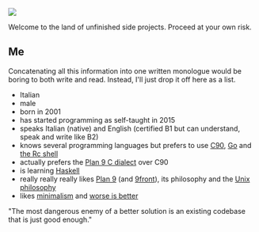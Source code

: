 ![](https://img.shields.io/github/last-commit/EdoardoLaGreca/EdoardoLaGreca?label=last%20change)

Welcome to the land of unfinished side projects. Proceed at your own risk.

## Me

Concatenating all this information into one written monologue would be boring to both write and read. Instead, I'll just drop it off here as a list. 

 - Italian
 - male
 - born in 2001
 - has started programming as self-taught in 2015
 - speaks Italian (native) and English (certified B1 but can understand, speak and write like B2)
 - knows several programming languages but prefers to use [C90](https://en.wikipedia.org/wiki/ANSI_C), [Go](https://go.dev/) and [the Rc shell](http://doc.cat-v.org/plan_9/4th_edition/papers/rc)
 - actually prefers the [Plan 9 C dialect](http://doc.cat-v.org/plan_9/programming/c_programming_in_plan_9) over C90
 - is learning [Haskell](https://www.haskell.org/)
 - really really really likes [Plan 9](https://en.wikipedia.org/wiki/Plan_9_from_Bell_Labs) (and [9front](https://9front.org/)), its philosophy and the [Unix philosophy](http://www.catb.org/esr/writings/taoup/html/philosophychapter.html)
 - likes [minimalism](https://en.wikipedia.org/wiki/Minimalism_(computing)) and [worse is better](https://en.wikipedia.org/wiki/Worse_is_better)

"The most dangerous enemy of a better solution is an existing codebase that is just good enough."
